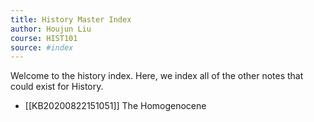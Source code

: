 ```yaml
---
title: History Master Index
author: Houjun Liu
course: HIST101
source: #index
---
```


Welcome to the history index. Here, we index all of the other notes that could exist for History.

* [[KB20200822151051]] The Homogenocene